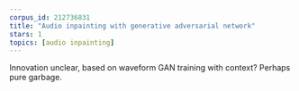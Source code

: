 ```yaml
---
corpus_id: 212736831
title: "Audio inpainting with generative adversarial network"
stars: 1
topics: [audio inpainting]
---
```


Innovation unclear, based on waveform GAN training with context? Perhaps pure garbage.
